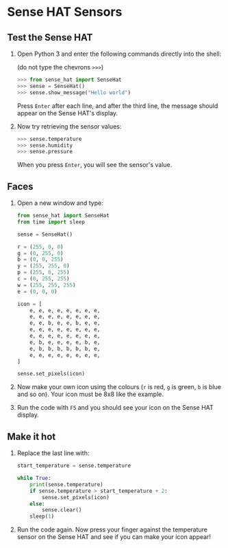 # Sense HAT Sensors

## Test the Sense HAT

1. Open Python 3 and enter the following commands directly into the shell:

    (do not type the chevrons `>>>`)

    ```python
    >>> from sense_hat import SenseHat
    >>> sense = SenseHat()
    >>> sense.show_message("Hello world")
    ```

    Press `Enter` after each line, and after the third line, the message should appear on the Sense HAT's display.

1. Now try retrieving the sensor values:

    ```python
    >>> sense.temperature
    >>> sense.humidity
    >>> sense.pressure
    ```

    When you press `Enter`, you will see the sensor's value.

## Faces

1. Open a new window and type:

    ```python
    from sense_hat import SenseHat
    from time import sleep

    sense = SenseHat()

    r = (255, 0, 0)
    g = (0, 255, 0)
    b = (0, 0, 255)
    y = (255, 255, 0)
    p = (255, 0, 255)
    c = (0, 255, 255)
    w = (255, 255, 255)
    e = (0, 0, 0)

    icon = [
        e, e, e, e, e, e, e, e,
        e, e, e, e, e, e, e, e,
        e, e, b, e, e, b, e, e,
        e, e, e, e, e, e, e, e,
        e, e, e, e, e, e, e, e,
        e, b, e, e, e, e, b, e,
        e, b, b, b, b, b, b, e,
        e, e, e, e, e, e, e, e,
    ]

    sense.set_pixels(icon)
    ```

1. Now make your own icon using the colours (`r` is red, `g` is green, `b` is blue and so on). Your icon must be 8x8 like the example.

1. Run the code with `F5` and you should see your icon on the Sense HAT display.

## Make it hot

1. Replace the last line with:

    ```python
    start_temperature = sense.temperature

    while True:
        print(sense.temperature)
        if sense.temperature > start_temperature + 2:
            sense.set_pixels(icon)
        else:
            sense.clear()
        sleep(1)
    ```

1. Run the code again. Now press your finger against the temperature sensor on the Sense HAT and see if you can make your icon appear!
